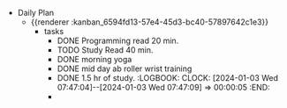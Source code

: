 - Daily Plan
	- {{renderer :kanban_6594fd13-57e4-45d3-bc40-57897642c1e3}}
		- tasks
			- DONE Programming read 20 min.
			- TODO Study Read 40 min.
			- DONE morning yoga
			- DONE mid day ab roller wrist training
			- DONE 1.5 hr of study.
			  :LOGBOOK:
			  CLOCK: [2024-01-03 Wed 07:47:04]--[2024-01-03 Wed 07:47:09] =>  00:00:05
			  :END:
			-